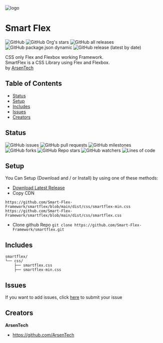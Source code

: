 <img alt="logo" src="https://avatars.githubusercontent.com/u/77837204?s=200&v=4">

# Smart Flex
![GitHub](https://img.shields.io/github/license/Smart-Flex-Framework/smartflex?style=for-the-badge)
![GitHub Org's stars](https://img.shields.io/github/stars/Smart-Flex-Framework?color=22b455&label=Smart%20FLex%20Stars&style=for-the-badge)
![GitHub all releases](https://img.shields.io/github/downloads/Smart-Flex-Framework/smartflex/total?style=for-the-badge)
![GitHub package.json dynamic](https://img.shields.io/github/package-json/keywords/Smart-Flex-Framework/smartflex?style=for-the-badge)
![GitHub release (latest by date)](https://img.shields.io/github/v/release/Smart-Flex-Framework/smartflex?style=for-the-badge)

CSS only Flex and Flexbox working Framework. <br>
SmartFlex is a CSS Library using Flex and Flexbox. <br>
by [ArsenTech](https://arsentech.github.io)

## Table of Contents
- [Status](#status)
- [Setup](#setup)
- [Includes](#includes)
- [Issues](#issues)
- [Creators](#creators)

## Status
![GitHub issues](https://img.shields.io/github/issues/Smart-Flex-Framework/smartflex?style=for-the-badge)
![GitHub pull requests](https://img.shields.io/github/issues-pr/Smart-Flex-Framework/smartflex?style=for-the-badge)
![GitHub milestones](https://img.shields.io/github/milestones/all/Smart-Flex-Framework/smartflex?style=for-the-badge)
![GitHub forks](https://img.shields.io/github/forks/Smart-Flex-Framework/smartflex?style=for-the-badge)
![GitHub Repo stars](https://img.shields.io/github/stars/Smart-Flex-Framework/smartflex?style=for-the-badge)
![GitHub watchers](https://img.shields.io/github/watchers/Smart-Flex-Framework/smartflex?style=for-the-badge)
![Lines of code](https://img.shields.io/tokei/lines/github/Smart-Flex-Framework/smartflex?style=for-the-badge)

## Setup
You Can Setup (Download and / or Install) by using one of these methods:
- [Download Latest Release](https://github.com/Smart-Flex-Framework/smartflex/releases/)
- Copy CDN 
```
https://github.com/Smart-Flex-Framework/smartflex/blob/main/dist/css/smartflex-min.css
https://github.com/Smart-Flex-Framework/smartflex/blob/main/dist/css/smartflex.css
```
- Clone github Repo `git clone https://github.com/Smart-Flex-Framework/smartflex.git`

## Includes
```text
smartflex/
└── css/
    ├── smartflex.css
    ├── smartflex-min.css
```
## Issues
If you want to add issues, click [here](https://github.com/Smart-Flex-Framework/smartflex/issues/new/choose) to submit your issue

## Creators
**ArsenTech**
- https://github.com/ArsenTech

